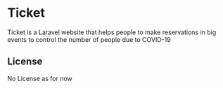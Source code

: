 # Ticket

Ticket is a Laravel website that helps people to make reservations in big events to control the number of people due to COVID-19

## License
No License as for now
